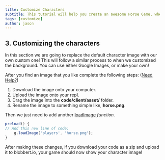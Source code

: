```yaml
---
title: Customize Characters
subtitle: This tutorial will help you create an awesome Horse Game, where you go around collecting apples to get points!
tags: [customize]
author: jason
---
```


## 3. Customizing the characters
In this section we are going to replace the default character image with our own custom one! This will follow a similar process to when we customized the background. You can use either Google Images, or make your own!

After you find an image that you like complete the following steps: ([Need Help?](/tutorials/images/))
1. Download the image onto your computer.
2. Upload the image onto your repl.
3. Drag the image into the **code/client/asset/** folder.
4. Rename the image to something simple like, **horse.png**.

Then we just need to add another [loadImage](/docs/loadImage/) _function_.
```javascript
preload() {
// Add this new line of code:
	g.loadImage('players', 'horse.png');
}
```
After making these changes, if you download your code as a zip and upload it to blobbert.io, your game should now show your character image!
